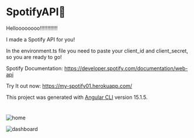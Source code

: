 # SpotifyAPI🐝

Helloooooooo!!!!!!!!!!!!

I made a Spotify API for you!

In the environment.ts file you need to paste your client_id and client_secret, so you are ready to go!

Spotify Documentation: https://developer.spotify.com/documentation/web-api

Try It out now: https://my-spotify01.herokuapp.com/

This project was generated with [Angular CLI](https://github.com/angular/angular-cli) version 15.1.5.
#

![home](https://user-images.githubusercontent.com/114669268/233660397-0fa18097-cd32-467c-9c4f-f3181bac16ca.png)


![dashboard](https://user-images.githubusercontent.com/114669268/234789562-f55cc4a0-42fe-4ae0-a2ec-a094767b5d50.png)
